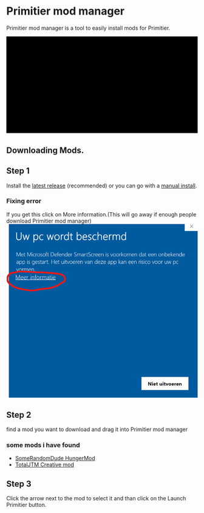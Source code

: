 # Primitier mod manager
Primitier mod manager is a tool to easily install mods for Primitier.

![Demo gif](PrimitierModManagerDemo1.gif)

## Downloading Mods.

## Step 1
Install the [latest release](https://github.com/Xgames123/PrimitierModManager/releases) (recommended) or you can go with a [manual install](./MANUAL_INSTALL_INSTRUCTIONS.md).


### Fixing error
If you get this click on More information.(This will go away if enough people download Primitier mod manager)
![Error](YourPCIsProtected.png)

## Step 2
find a mod you want to download and drag it into Primitier mod manager
### some mods i have found
- [SomeRandomDude HungerMod](https://github.com/SomeRandomDude-git/PrimiterMods/tree/main/BasicHungerMod)
- [TotalJTM Creative mod](https://github.com/TotalJTM/PrimitierCreativeMode)

## Step 3
Click the arrow next to the mod to select it and
than click on the Launch Primitier button.
